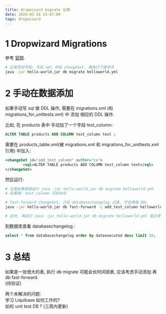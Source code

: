 ```yaml
---
title: dropwizard migrate 记录
date: 2020-03-26 23:47:09
tags: dropwizard
---
```

# 1 Dropwizard Migrations

参考 [官网](https://dropwizard.readthedocs.io/en/stable/manual/migrations.html).

```sh
# 正常添加字段: 先在 xml 中加 changeSet, 再执行下面命令
java -jar hello-world.jar db migrate helloworld.yml
```

# 2 手动在数据添加

如果手动写 sql 做 DDL 操作, 需要在 migrations.xml (和 migrations_for_unittests.xml)
中 添加 相应的 DDL 操作.  

比如, 在 products 表中 手动加了一个字段 test_column:  
```sql
ALTER TABLE products ADD COLUMN test_column text ;
```

需要在 products_table.xml(被 migrations.xml 和 migrations_for_unittests.xml 引用) 中加入:
```xml
<changeSet id="add_test_column" author="cx">
        <sql>ALTER TABLE products ADD COLUMN test_column text</sql>
</changeSet>
```

然后运行:
```sh
# 注意如果直接运行 java -jar hello-world.jar db migrate helloworld.yml
# 会报错: test_column 已经存在

# fast-forward changeSet, 只在 databasechangelog 记录, 不会再做 DDL
java -jar hello-world.jar db fast-forward -i add_test_column helloworld.yml

# 此时, 再运行 java -jar hello-world.jar db migrate helloworld.yml 就正常了
```

到数据库查看 databasechangelog :  
```sql
select * from databasechangelog order by dateexecuted desc limit 10;
```

# 3 总结
如果是一张很大的表, 执行 db migrate 可能会长时间锁表, 应该考虑手动添加 再 db fast-forward.  
(待验证)  

两个未解决的问题:  
学习 Liquibase 如何工作的?  
如何 unit test DB ?
(三周内更新)
